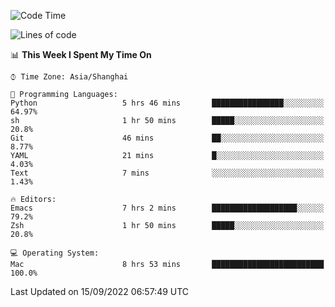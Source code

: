 <!--START_SECTION:waka-->
![Code Time](http://img.shields.io/badge/Code%20Time-862%20hrs%2013%20mins-blue)

![Lines of code](https://img.shields.io/badge/From%20Hello%20World%20I%27ve%20Written-22%20Thousand%20lines%20of%20code-blue)

📊 **This Week I Spent My Time On** 

```text
⌚︎ Time Zone: Asia/Shanghai

💬 Programming Languages: 
Python                   5 hrs 46 mins       ████████████████░░░░░░░░░   64.97% 
sh                       1 hr 50 mins        █████░░░░░░░░░░░░░░░░░░░░   20.8% 
Git                      46 mins             ██░░░░░░░░░░░░░░░░░░░░░░░   8.77% 
YAML                     21 mins             █░░░░░░░░░░░░░░░░░░░░░░░░   4.03% 
Text                     7 mins              ░░░░░░░░░░░░░░░░░░░░░░░░░   1.43%

🔥 Editors: 
Emacs                    7 hrs 2 mins        ███████████████████░░░░░░   79.2% 
Zsh                      1 hr 50 mins        █████░░░░░░░░░░░░░░░░░░░░   20.8%

💻 Operating System: 
Mac                      8 hrs 53 mins       █████████████████████████   100.0%

```


 Last Updated on 15/09/2022 06:57:49 UTC
<!--END_SECTION:waka-->

